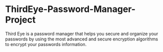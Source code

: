 # ThirdEye-Password-Manager-Project
 Third Eye is a password manager that helps you secure and organize your passwords by using the most advanced and secure encryption algorithms to encrypt your passwords information.
